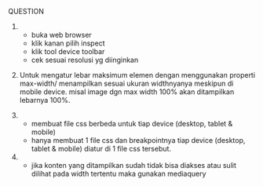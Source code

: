 QUESTION

1. - buka web browser
   - klik kanan pilih inspect
   - klik tool device toolbar
   - cek sesuai resolusi yg diinginkan

2. Untuk mengatur lebar maksimum elemen dengan menggunakan properti max-width/ menampilkan sesuai ukuran widthnyanya meskipun di mobile device. misal image dgn max width 100% akan ditampilkan lebarnya 100%.

3. - membuat file css berbeda untuk tiap device (desktop, tablet & mobile)
   - hanya membuat 1 file css dan breakpointnya tiap device (desktop, tablet & mobile) diatur di 1 file css tersebut.

4. - jika konten yang ditampilkan sudah tidak bisa diakses atau sulit dilihat pada width tertentu maka gunakan mediaquery
